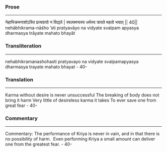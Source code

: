 ### Prose 
 --- 
नेहाभिक्रमनाशोऽस्ति प्रत्यवायो न विद्यते |
स्वल्पमप्यस्य धर्मस्य त्रायते महतो भयात् || 40||
nehābhikrama-nāśho ’sti pratyavāyo na vidyate
svalpam apyasya dharmasya trāyate mahato bhayāt

### Transliteration 
 --- 
nehabhikramanashohasti pratyavayo na vidyate svalpamapyasya dharmasya trayate mahato bhayat - 40-

### Translation 
 --- 
Karma without desire is never unsuccessful The breaking of body does not bring it harm Very little of desireless karma it takes To ever save one from great fear - 40-

### Commentary 
 --- 
Commentary: The performance of Kriya is never in vain, and in that there is no possibility of harm.  Even performing Kriya a small amount can deliver one from the greatest fear. - 40-